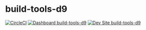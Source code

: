 # build-tools-d9

[![CircleCI](https://circleci.com/gh/davo20019/build-tools-d9.svg?style=shield)](https://circleci.com/gh/davo20019/build-tools-d9)
[![Dashboard build-tools-d9](https://img.shields.io/badge/dashboard-build_tools_d9-yellow.svg)](https://dashboard.pantheon.io/sites/7d47e54e-a4d4-48c6-a218-2a514591a671#dev/code)
[![Dev Site build-tools-d9](https://img.shields.io/badge/site-build_tools_d9-blue.svg)](http://dev-build-tools-d9.pantheonsite.io/)